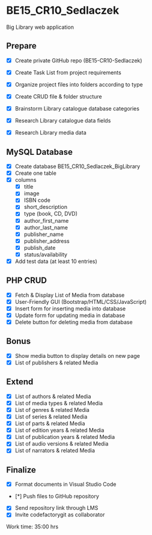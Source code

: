 # BE15_CR10_Sedlaczek
Big Library web application

## Prepare
- [x] Create private GitHub repo (BE15-CR10-Sedlaczek)
- [x] Create Task List from project requirements
- [x] Organize project files into folders according to type
- [x] Create CRUD file & folder structure

- [x] Brainstorm Library catalogue database categories
- [x] Research Library catalogue data fields
- [x] Research Library media data

## MySQL Database 
- [x] Create database BE15_CR10_Sedlaczek_BigLibrary
- [x] Create one table
- [x] columns
  - [x] title
  - [x] image
  - [x] ISBN code
  - [x] short_description
  - [x] type (book, CD, DVD)
  - [x] author_first_name
  - [x] author_last_name
  - [x] publisher_name
  - [x] publisher_address
  - [x] publish_date
  - [x] status/availability
- [x] Add test data (at least 10 entries)

## PHP CRUD
- [x] Fetch & Display List of Media from database
- [x] User-Friendly GUI (Bootstrap/HTML/CSS/JavaScript)
- [x] Insert form for inserting media into database
- [x] Update form for updating media in database
- [x] Delete button for deleting media from database

## Bonus
- [x] Show media button to display details on new page
- [x] List of publishers & related Media

## Extend
- [x] List of authors & related Media
- [x] List of media types & related Media
- [x] List of genres & related Media
- [x] List of series & related Media
- [x] List of parts & related Media
- [x] List of edition years & related Media
- [x] List of publication years & related Media
- [x] List of audio versions & related Media
- [x] List of narrators & related Media

## Finalize
- [x] Format documents in Visual Studio Code
- [*] Push files to GitHub repository
- [x] Send repository link through LMS
- [x] Invite codefactorygit as collaborator

Work time: 35:00 hrs